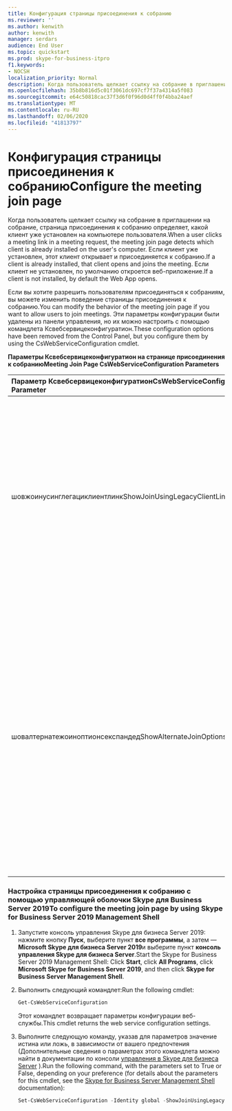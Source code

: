 ```yaml
---
title: Конфигурация страницы присоединения к собранию
ms.reviewer: ''
ms.author: kenwith
author: kenwith
manager: serdars
audience: End User
ms.topic: quickstart
ms.prod: skype-for-business-itpro
f1.keywords:
- NOCSH
localization_priority: Normal
description: Когда пользователь щелкает ссылку на собрание в приглашении на собрание, страница присоединения к собранию определяет, какой клиент уже установлен на компьютере пользователя. Если клиент уже установлен, этот клиент открывает и присоединяется к собранию. Если клиент не установлен, по умолчанию откроется веб-приложение.
ms.openlocfilehash: 35b8b816d5c01f3061dc697cf7f37a4314a5f083
ms.sourcegitcommit: e64c50818cac37f3d6f0f96d0d4ff0f4bba24aef
ms.translationtype: MT
ms.contentlocale: ru-RU
ms.lasthandoff: 02/06/2020
ms.locfileid: "41813797"
---
```

# <a name="configure-the-meeting-join-page"></a><span data-ttu-id="8f110-105">Конфигурация страницы присоединения к собранию</span><span class="sxs-lookup"><span data-stu-id="8f110-105">Configure the meeting join page</span></span>

<span data-ttu-id="8f110-106">Когда пользователь щелкает ссылку на собрание в приглашении на собрание, страница присоединения к собранию определяет, какой клиент уже установлен на компьютере пользователя.</span><span class="sxs-lookup"><span data-stu-id="8f110-106">When a user clicks a meeting link in a meeting request, the meeting join page detects which client is already installed on the user's computer.</span></span> <span data-ttu-id="8f110-107">Если клиент уже установлен, этот клиент открывает и присоединяется к собранию.</span><span class="sxs-lookup"><span data-stu-id="8f110-107">If a client is already installed, that client opens and joins the meeting.</span></span> <span data-ttu-id="8f110-108">Если клиент не установлен, по умолчанию откроется веб-приложение.</span><span class="sxs-lookup"><span data-stu-id="8f110-108">If a client is not installed, by default the Web App opens.</span></span>
  
<span data-ttu-id="8f110-109">Если вы хотите разрешить пользователям присоединяться к собраниям, вы можете изменить поведение страницы присоединения к собранию.</span><span class="sxs-lookup"><span data-stu-id="8f110-109">You can modify the behavior of the meeting join page if you want to allow users to join meetings.</span></span> <span data-ttu-id="8f110-110">Эти параметры конфигурации были удалены из панели управления, но их можно настроить с помощью командлета Ксвебсервицеконфигуратион.</span><span class="sxs-lookup"><span data-stu-id="8f110-110">These configuration options have been removed from the Control Panel, but you configure them by using the CsWebServiceConfiguration cmdlet.</span></span>
  
<span data-ttu-id="8f110-111">**Параметры Ксвебсервицеконфигуратион на странице присоединения к собранию**</span><span class="sxs-lookup"><span data-stu-id="8f110-111">**Meeting Join Page CsWebServiceConfiguration Parameters**</span></span>

|<span data-ttu-id="8f110-112">**Параметр Ксвебсервицеконфигуратион**</span><span class="sxs-lookup"><span data-stu-id="8f110-112">**CsWebServiceConfiguration Parameter**</span></span>|<span data-ttu-id="8f110-113">**Описание**</span><span class="sxs-lookup"><span data-stu-id="8f110-113">**Description**</span></span>|
|:-----|:-----|
|<span data-ttu-id="8f110-114">шовжоинусинглегациклиентлинк</span><span class="sxs-lookup"><span data-stu-id="8f110-114">ShowJoinUsingLegacyClientLink</span></span>  <br/> |<span data-ttu-id="8f110-115">Если установлено значение true, пользователи, присоединяющиеся к собранию с помощью клиентского приложения, отличного от Lync, получают возможность присоединиться к собранию.</span><span class="sxs-lookup"><span data-stu-id="8f110-115">If set to True, users joining a meeting by using a client application other than Lync will be given the opportunity to join the meeting.</span></span> <span data-ttu-id="8f110-116">Значение по умолчанию — False.</span><span class="sxs-lookup"><span data-stu-id="8f110-116">The default value is False.</span></span>  <br/> |
|<span data-ttu-id="8f110-117">шовалтернатежоиноптионсекспандед</span><span class="sxs-lookup"><span data-stu-id="8f110-117">ShowAlternateJoinOptionsExpanded</span></span>  <br/> |<span data-ttu-id="8f110-118">Если установлено значение true, дополнительные параметры для присоединения к онлайн-конференции автоматически развертываются и появятся для пользователей.</span><span class="sxs-lookup"><span data-stu-id="8f110-118">When set to True, alternate options for joining an online conference will automatically be expanded and shown to users.</span></span> <span data-ttu-id="8f110-119">Если задано значение false (по умолчанию), эти параметры будут доступны, но пользователю потребуется отобразить список параметров.</span><span class="sxs-lookup"><span data-stu-id="8f110-119">When set to False (the default value), these options will be available, but the user will have to display the list of options for themselves.</span></span>  <br/> |
   
### <a name="to-configure-the-meeting-join-page-by-using-skype-for-business-server-2019-management-shell"></a><span data-ttu-id="8f110-120">Настройка страницы присоединения к собранию с помощью управляющей оболочки Skype для Business Server 2019</span><span class="sxs-lookup"><span data-stu-id="8f110-120">To configure the meeting join page by using Skype for Business Server 2019 Management Shell</span></span>

1. <span data-ttu-id="8f110-121">Запустите консоль управления Skype для бизнеса Server 2019: нажмите кнопку **Пуск**, выберите пункт **все программы**, а затем — **Microsoft Skype для бизнеса Server 2019**и выберите пункт **консоль управления Skype для бизнеса Server**.</span><span class="sxs-lookup"><span data-stu-id="8f110-121">Start the Skype for Business Server 2019 Management Shell: Click **Start**, click **All Programs**, click **Microsoft Skype for Business Server 2019**, and then click **Skype for Business Server Management Shell**.</span></span>
    
2. <span data-ttu-id="8f110-122">Выполнить следующий командлет:</span><span class="sxs-lookup"><span data-stu-id="8f110-122">Run the following cmdlet:</span></span> 
    
   ```PowerShell
   Get-CsWebServiceConfiguration
   ```

    <span data-ttu-id="8f110-123">Этот командлет возвращает параметры конфигурации веб-службы.</span><span class="sxs-lookup"><span data-stu-id="8f110-123">This cmdlet returns the web service configuration settings.</span></span>
    
3. <span data-ttu-id="8f110-124">Выполните следующую команду, указав для параметров значение истина или ложь, в зависимости от вашего предпочтения (Дополнительные сведения о параметрах этого командлета можно найти в документации по консоли [управления в Skype для бизнеса Server](../../SfbServer/manage/management-shell.md) ).</span><span class="sxs-lookup"><span data-stu-id="8f110-124">Run the following command, with the parameters set to True or False, depending on your preference (for details about the parameters for this cmdlet, see the [Skype for Business Server Management Shell](../../SfbServer/manage/management-shell.md) documentation):</span></span>
    
   ```PowerShell
   Set-CsWebServiceConfiguration -Identity global -ShowJoinUsingLegacyClientLink $True
   ```


